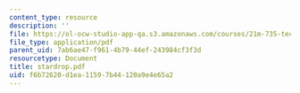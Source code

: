 ```yaml
---
content_type: resource
description: ''
file: https://ol-ocw-studio-app-qa.s3.amazonaws.com/courses/21m-735-technical-design-scenery-mechanisms-and-special-effects-spring-2004/f6b72620d1ea11597b44120a9e4e65a2_stardrop.pdf
file_type: application/pdf
parent_uid: 7ab6ae47-f961-4b79-44ef-243984cf3f3d
resourcetype: Document
title: stardrop.pdf
uid: f6b72620-d1ea-1159-7b44-120a9e4e65a2
---
```

